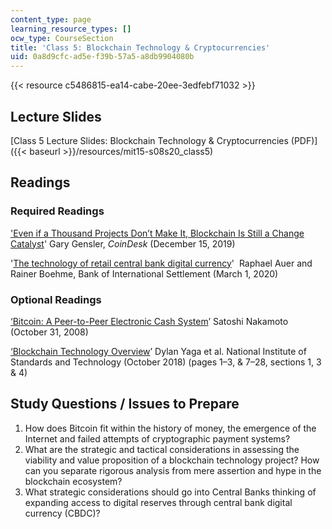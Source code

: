 ```yaml
---
content_type: page
learning_resource_types: []
ocw_type: CourseSection
title: 'Class 5: Blockchain Technology & Cryptocurrencies'
uid: 0a8d9cfc-ad5e-f39b-57a5-a8db9904080b
---
```


{{< resource c5486815-ea14-cabe-20ee-3edfebf71032 >}}

Lecture Slides 
---------------

[Class 5 Lecture Slides: Blockchain Technology & Cryptocurrencies (PDF)]({{< baseurl >}}/resources/mit15-s08s20_class5)

Readings
--------

### Required Readings

['Even if a Thousand Projects Don’t Make It, Blockchain Is Still a Change Catalyst](https://www.coindesk.com/even-if-a-thousand-projects-dont-make-it-blockchain-is-still-a-change-catalyst)' Gary Gensler, _CoinDesk_ (December 15, 2019)

'[The technology of retail central bank digital currency](https://www.bis.org/publ/qtrpdf/r_qt2003j.htm)'  Raphael Auer and Rainer Boehme, Bank of International Settlement (March 1, 2020)

### Optional Readings

[‘Bitcoin: A Peer-to-Peer Electronic Cash System](https://bitcoin.org/en/bitcoin-paper)’ Satoshi Nakamoto (October 31, 2008)

[‘Blockchain Technology Overview](https://arxiv.org/abs/1906.11078)’ Dylan Yaga et al. National Institute of Standards and Technology (October 2018) (pages 1–3, & 7–28, sections 1, 3 & 4)

Study Questions / Issues to Prepare
-----------------------------------

1.  How does Bitcoin fit within the history of money, the emergence of the Internet and failed attempts of cryptographic payment systems?
2.  What are the strategic and tactical considerations in assessing the viability and value proposition of a blockchain technology project? How can you separate rigorous analysis from mere assertion and hype in the blockchain ecosystem?
3.  What strategic considerations should go into Central Banks thinking of expanding access to digital reserves through central bank digital currency (CBDC)?